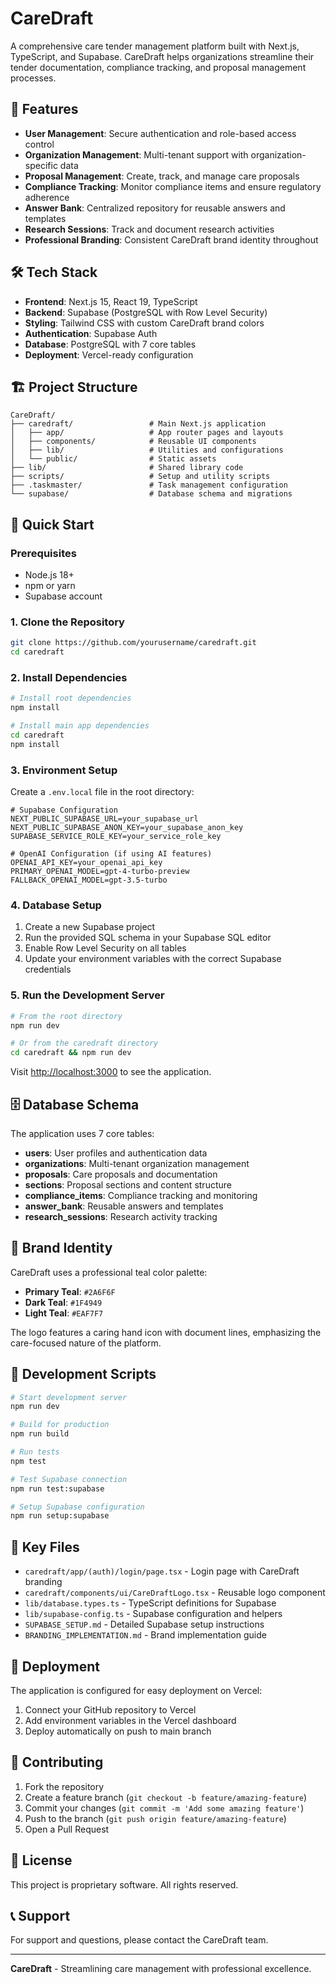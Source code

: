 # CareDraft

A comprehensive care tender management platform built with Next.js, TypeScript, and Supabase. CareDraft helps organizations streamline their tender documentation, compliance tracking, and proposal management processes.

## 🚀 Features

- **User Management**: Secure authentication and role-based access control
- **Organization Management**: Multi-tenant support with organization-specific data
- **Proposal Management**: Create, track, and manage care proposals
- **Compliance Tracking**: Monitor compliance items and ensure regulatory adherence
- **Answer Bank**: Centralized repository for reusable answers and templates
- **Research Sessions**: Track and document research activities
- **Professional Branding**: Consistent CareDraft brand identity throughout

## 🛠️ Tech Stack

- **Frontend**: Next.js 15, React 19, TypeScript
- **Backend**: Supabase (PostgreSQL with Row Level Security)
- **Styling**: Tailwind CSS with custom CareDraft brand colors
- **Authentication**: Supabase Auth
- **Database**: PostgreSQL with 7 core tables
- **Deployment**: Vercel-ready configuration

## 🏗️ Project Structure

```
CareDraft/
├── caredraft/                 # Main Next.js application
│   ├── app/                   # App router pages and layouts
│   ├── components/            # Reusable UI components
│   ├── lib/                   # Utilities and configurations
│   └── public/                # Static assets
├── lib/                       # Shared library code
├── scripts/                   # Setup and utility scripts
├── .taskmaster/               # Task management configuration
└── supabase/                  # Database schema and migrations
```

## 🚀 Quick Start

### Prerequisites

- Node.js 18+ 
- npm or yarn
- Supabase account

### 1. Clone the Repository

```bash
git clone https://github.com/yourusername/caredraft.git
cd caredraft
```

### 2. Install Dependencies

```bash
# Install root dependencies
npm install

# Install main app dependencies
cd caredraft
npm install
```

### 3. Environment Setup

Create a `.env.local` file in the root directory:

```env
# Supabase Configuration
NEXT_PUBLIC_SUPABASE_URL=your_supabase_url
NEXT_PUBLIC_SUPABASE_ANON_KEY=your_supabase_anon_key
SUPABASE_SERVICE_ROLE_KEY=your_service_role_key

# OpenAI Configuration (if using AI features)
OPENAI_API_KEY=your_openai_api_key
PRIMARY_OPENAI_MODEL=gpt-4-turbo-preview
FALLBACK_OPENAI_MODEL=gpt-3.5-turbo
```

### 4. Database Setup

1. Create a new Supabase project
2. Run the provided SQL schema in your Supabase SQL editor
3. Enable Row Level Security on all tables
4. Update your environment variables with the correct Supabase credentials

### 5. Run the Development Server

```bash
# From the root directory
npm run dev

# Or from the caredraft directory
cd caredraft && npm run dev
```

Visit [http://localhost:3000](http://localhost:3000) to see the application.

## 🗄️ Database Schema

The application uses 7 core tables:

- **users**: User profiles and authentication data
- **organizations**: Multi-tenant organization management
- **proposals**: Care proposals and documentation
- **sections**: Proposal sections and content structure
- **compliance_items**: Compliance tracking and monitoring
- **answer_bank**: Reusable answers and templates
- **research_sessions**: Research activity tracking

## 🎨 Brand Identity

CareDraft uses a professional teal color palette:

- **Primary Teal**: `#2A6F6F`
- **Dark Teal**: `#1F4949` 
- **Light Teal**: `#EAF7F7`

The logo features a caring hand icon with document lines, emphasizing the care-focused nature of the platform.

## 🔧 Development Scripts

```bash
# Start development server
npm run dev

# Build for production
npm run build

# Run tests
npm test

# Test Supabase connection
npm run test:supabase

# Setup Supabase configuration
npm run setup:supabase
```

## 📁 Key Files

- `caredraft/app/(auth)/login/page.tsx` - Login page with CareDraft branding
- `caredraft/components/ui/CareDraftLogo.tsx` - Reusable logo component
- `lib/database.types.ts` - TypeScript definitions for Supabase
- `lib/supabase-config.ts` - Supabase configuration and helpers
- `SUPABASE_SETUP.md` - Detailed Supabase setup instructions
- `BRANDING_IMPLEMENTATION.md` - Brand implementation guide

## 🚀 Deployment

The application is configured for easy deployment on Vercel:

1. Connect your GitHub repository to Vercel
2. Add environment variables in the Vercel dashboard
3. Deploy automatically on push to main branch

## 🤝 Contributing

1. Fork the repository
2. Create a feature branch (`git checkout -b feature/amazing-feature`)
3. Commit your changes (`git commit -m 'Add some amazing feature'`)
4. Push to the branch (`git push origin feature/amazing-feature`)
5. Open a Pull Request

## 📝 License

This project is proprietary software. All rights reserved.

## 📞 Support

For support and questions, please contact the CareDraft team.

---

**CareDraft** - Streamlining care management with professional excellence. 
